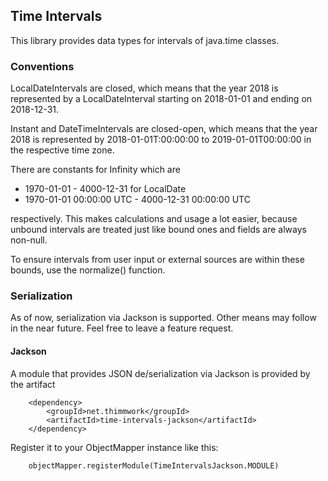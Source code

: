 ## Time Intervals ##
This library provides data types for intervals of java.time classes.

### Conventions
LocalDateIntervals are closed, which means that the year 2018 is represented by a LocalDateInterval starting on 2018-01-01 and ending on 2018-12-31.

Instant and DateTimeIntervals are closed-open, which means that the year 2018 is represented by 2018-01-01T:00:00:00 to 2019-01-01T00:00:00 in the respective time zone.

There are constants for Infinity which are
* 1970-01-01 - 4000-12-31 for LocalDate
* 1970-01-01 00:00:00 UTC - 4000-12-31 00:00:00 UTC

respectively. This makes calculations and usage a lot easier, because unbound intervals are treated just like bound ones and fields are always non-null.

To ensure intervals from user input or external sources are within these bounds, use the normalize() function.

### Serialization ###
As of now, serialization via Jackson is supported. Other means may follow in the near future.
Feel free to leave a feature request.

#### Jackson ####
A module that provides JSON de/serialization via Jackson is provided by the artifact
```
    <dependency>
        <groupId>net.thimmwork</groupId>
        <artifactId>time-intervals-jackson</artifactId>
    </dependency>
```

Register it to your ObjectMapper instance like this:
```
    objectMapper.registerModule(TimeIntervalsJackson.MODULE)
```
